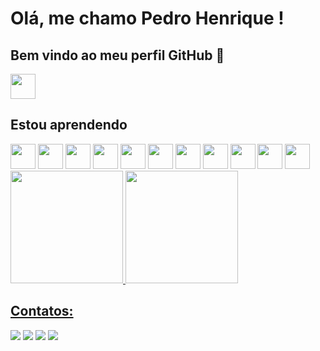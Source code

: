 # Olá, me chamo Pedro Henrique ! 
## Bem vindo ao meu perfil GitHub 👋

<img loading="lazy" src="https://cdn.jsdelivr.net/gh/devicons/devicon/icons/git/git-original.svg" width="40" height="40"/>

## Estou aprendendo

<img src="https://cdn.jsdelivr.net/gh/devicons/devicon@latest/icons/javascript/javascript-original.svg" width="40" height="40" />
<img src="https://cdn.jsdelivr.net/gh/devicons/devicon@latest/icons/php/php-original.svg" width="40" height="40"/>
<img src="https://cdn.jsdelivr.net/gh/devicons/devicon@latest/icons/postgresql/postgresql-original-wordmark.svg" width="40" height="40"/>
<img src="https://cdn.jsdelivr.net/gh/devicons/devicon@latest/icons/laravel/laravel-original-wordmark.svg" width="40" height="40"/>
<img src="https://cdn.jsdelivr.net/gh/devicons/devicon@latest/icons/python/python-original.svg" width="40" height="40" />
<img src="https://cdn.jsdelivr.net/gh/devicons/devicon@latest/icons/react/react-original.svg" width="40" height="40"/>
<img src="https://cdn.jsdelivr.net/gh/devicons/devicon@latest/icons/html5/html5-original.svg" width="40" height="40"/>
<img src="https://cdn.jsdelivr.net/gh/devicons/devicon@latest/icons/css3/css3-original.svg" width="40" height="40"/>
<img src="https://cdn.jsdelivr.net/gh/devicons/devicon@latest/icons/linux/linux-original.svg" width="40" height="40"/>
<img src="https://cdn.jsdelivr.net/gh/devicons/devicon@latest/icons/mysql/mysql-original.svg" width="40" height="40"/>
<img src="https://cdn.jsdelivr.net/gh/devicons/devicon@latest/icons/nodejs/nodejs-original-wordmark.svg" width="40" height="40"/>

<div>
<a href="https://github.com/PedroHoSantos">
<img loading="lazy" height="180em" src="https://github-readme-stats.vercel.app/api/top-langs/?username=PedroHoSantos&layout=compact&langs_count=7&theme=dracula"/>
<img loading="lazy" height="180em" src="https://github-readme-stats.vercel.app/api?username=PedroHoSantos&show_icons=true&theme=dracula&include_all_commits=true&count_private=true"/>
</div>

## Contatos:

<div>
<a href="https://www.youtube.com/@ResenhaCorinthiana" target="_blank"><img loading="lazy" src="https://img.shields.io/badge/YouTube-FF0000?style=for-the-badge&logo=youtube&logoColor=white" target="_blank"></a>
<a href="https://www.instagram.com/pedro_henriques18/" target="_blank"><img loading="lazy" src="https://img.shields.io/badge/-Instagram-%23E4405F?style=for-the-badge&logo=instagram&logoColor=white" target="_blank"></a>
<a href = "mailto:pedrohsantos1811@gmail.com"><img loading="lazy" src="https://img.shields.io/badge/Gmail-D14836?style=for-the-badge&logo=gmail&logoColor=white" target="_blank"></a>
<a href="https://www.linkedin.com/in/pedro-henrique-oliveira-santos-6698a2246/" target="_blank"><img loading="lazy" src="https://img.shields.io/badge/-LinkedIn-%230077B5?style=for-the-badge&logo=linkedin&logoColor=white" target="_blank"></a>   
</div>
